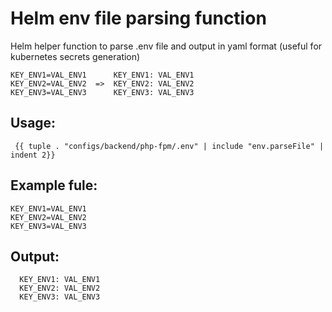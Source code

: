 # Helm env file parsing function
Helm helper function to parse .env file and output in yaml format (useful for kubernetes secrets generation)
```
KEY_ENV1=VAL_ENV1      KEY_ENV1: VAL_ENV1
KEY_ENV2=VAL_ENV2  =>  KEY_ENV2: VAL_ENV2
KEY_ENV3=VAL_ENV3      KEY_ENV3: VAL_ENV3
```

## Usage:
```
 {{ tuple . "configs/backend/php-fpm/.env" | include "env.parseFile" | indent 2}}
```
## Example fule:
```
KEY_ENV1=VAL_ENV1
KEY_ENV2=VAL_ENV2
KEY_ENV3=VAL_ENV3
```

## Output:
```
  KEY_ENV1: VAL_ENV1
  KEY_ENV2: VAL_ENV2
  KEY_ENV3: VAL_ENV3
```
